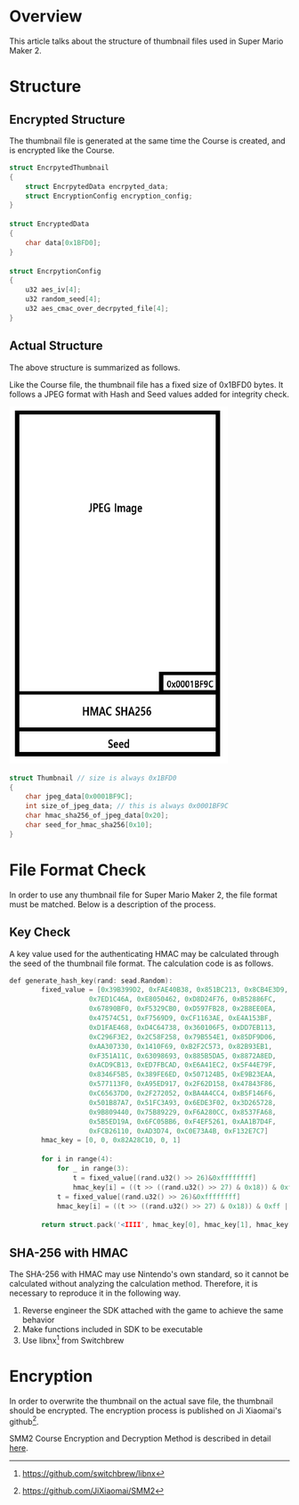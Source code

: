 # Overview

This article talks about the structure of thumbnail files used in Super Mario Maker 2.

# Structure

## Encrypted Structure

The thumbnail file is generated at the same time the Course is created, and is encrypted like the Course. 

```cpp
struct EncrpytedThumbnail
{
	struct EncrpytedData encrpyted_data;
	struct EncryptionConfig encryption_config;
}

struct EncryptedData
{
	char data[0x1BFD0];
}

struct EncrpytionConfig
{
	u32 aes_iv[4];
	u32 random_seed[4];
	u32 aes_cmac_over_decrpyted_file[4];
}
```

## Actual Structure

The above structure is summarized as follows.

Like the Course file, the thumbnail file has a fixed size of 0x1BFD0 bytes. It follows a JPEG format with Hash and Seed values added for integrity check.

![Thumbnail Format](./img/thumbnail_format.png)

```cpp
struct Thumbnail // size is always 0x1BFD0
{
	char jpeg_data[0x0001BF9C];
	int size_of_jpeg_data; // this is always 0x0001BF9C
	char hmac_sha256_of_jpeg_data[0x20];
	char seed_for_hmac_sha256[0x10];
}
```

# File Format Check

In order to use any thumbnail file for Super Mario Maker 2, the file format must be matched. Below is a description of the process.

## Key Check

A key value used for the authenticating HMAC may be calculated through the seed of the thumbnail file format. The calculation code is as follows.

```cpp
def generate_hash_key(rand: sead.Random):
		fixed_value = [0x39B399D2, 0xFAE40B38, 0x851BC213, 0x8CB4E3D9, 
		            0x7ED1C46A, 0xE8050462, 0xD8D24F76, 0xB52886FC, 
		            0x67890BF0, 0xF5329CB0, 0xD597FB28, 0x2B8EE0EA, 
		            0x47574C51, 0xF7569D9, 0xCF1163AE, 0xE4A153BF, 
		            0xD1FAE468, 0xD4C64738, 0x360106F5, 0xDD7EB113, 
		            0xC296F3E2, 0x2C58F258, 0x79B554E1, 0x85DF9D06, 
		            0xAA307330, 0x1410F69, 0xB2F2C573, 0x82B93EB1, 
		            0xF351A11C, 0x63098693, 0x885B5DA5, 0x8872A8ED, 
		            0xACD9CB13, 0xED7FBCAD, 0xE6A41EC2, 0x5F44E79F, 
		            0x8346F5B5, 0x389FE6ED, 0x507124B5, 0xE9B23EAA, 
		            0x577113F0, 0xA95ED917, 0x2F62D158, 0x47843F86, 
		            0xC65637D0, 0x2F272052, 0xBA4A4CC4, 0xB5F146F6, 
		            0x501B87A7, 0x51FC3A93, 0x6EDE3F02, 0x3D265728, 
		            0x9B809440, 0x75B89229, 0xF6A280CC, 0x8537FA68, 
		            0x5B5ED19A, 0x6FC05BB6, 0xF4EF5261, 0xAA1B7D4F, 
		            0xFCB26110, 0xAD3D74, 0xC0E73A4B, 0xF132E7C7]
		hmac_key = [0, 0, 0x82A28C10, 0, 1]
		
		for i in range(4):
		    for _ in range(3):
		        t = fixed_value[(rand.u32() >> 26)&0xffffffff]
		        hmac_key[i] = ((t >> ((rand.u32() >> 27) & 0x18)) & 0xff | hmac_key[i]) << 8
		    t = fixed_value[(rand.u32() >> 26)&0xffffffff]
		    hmac_key[i] = ((t >> ((rand.u32() >> 27) & 0x18)) & 0xff | hmac_key[i]) & 0xffffffff
		
		return struct.pack('<IIII', hmac_key[0], hmac_key[1], hmac_key[2], hmac_key[3])
```

## SHA-256 with HMAC

The SHA-256 with HMAC may use Nintendo's own standard, so it cannot be calculated without analyzing the calculation method. Therefore, it is necessary to reproduce it in the following way.

1. Reverse engineer the SDK attached with the game to achieve the same behavior
2. Make functions included in SDK to be executable
3. Use libnx[^1] from Switchbrew

# Encryption

In order to overwrite the thumbnail on the actual save file, the thumbnail should be encrypted. The encryption process is published on Ji Xiaomai's github[^2].

SMM2 Course Encryption and Decryption Method is described in detail [here](../Course_Analysis/Course_Encryption_Decryption/).

[^1]: https://github.com/switchbrew/libnx
[^2]: https://github.com/JiXiaomai/SMM2